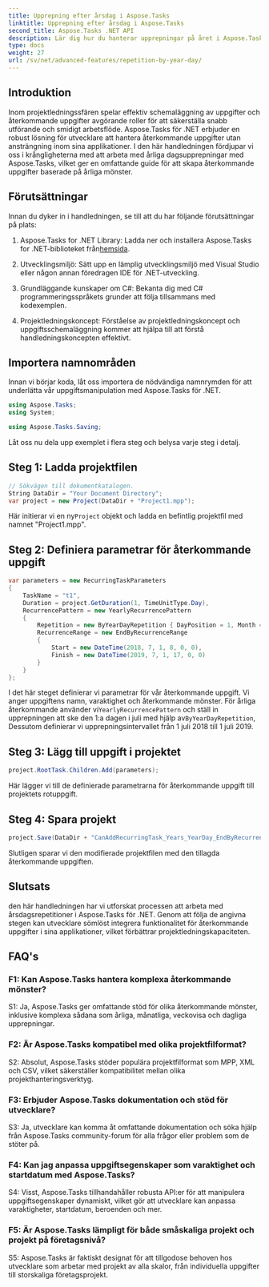 ```yaml
---
title: Upprepning efter årsdag i Aspose.Tasks
linktitle: Upprepning efter årsdag i Aspose.Tasks
second_title: Aspose.Tasks .NET API
description: Lär dig hur du hanterar upprepningar på året i Aspose.Tasks för .NET för att effektivisera återkommande uppgiftshantering.
type: docs
weight: 27
url: /sv/net/advanced-features/repetition-by-year-day/
---
```

## Introduktion

Inom projektledningssfären spelar effektiv schemaläggning av uppgifter och återkommande uppgifter avgörande roller för att säkerställa snabb utförande och smidigt arbetsflöde. Aspose.Tasks för .NET erbjuder en robust lösning för utvecklare att hantera återkommande uppgifter utan ansträngning inom sina applikationer. I den här handledningen fördjupar vi oss i krångligheterna med att arbeta med årliga dagsupprepningar med Aspose.Tasks, vilket ger en omfattande guide för att skapa återkommande uppgifter baserade på årliga mönster.

## Förutsättningar

Innan du dyker in i handledningen, se till att du har följande förutsättningar på plats:

1.  Aspose.Tasks for .NET Library: Ladda ner och installera Aspose.Tasks for .NET-biblioteket från[hemsida](https://releases.aspose.com/tasks/net/).
   
2. Utvecklingsmiljö: Sätt upp en lämplig utvecklingsmiljö med Visual Studio eller någon annan föredragen IDE för .NET-utveckling.

3. Grundläggande kunskaper om C#: Bekanta dig med C# programmeringsspråkets grunder att följa tillsammans med kodexemplen.

4. Projektledningskoncept: Förståelse av projektledningskoncept och uppgiftsschemaläggning kommer att hjälpa till att förstå handledningskoncepten effektivt.

## Importera namnområden

Innan vi börjar koda, låt oss importera de nödvändiga namnrymden för att underlätta vår uppgiftsmanipulation med Aspose.Tasks för .NET.

```csharp
using Aspose.Tasks;
using System;

using Aspose.Tasks.Saving;

```

Låt oss nu dela upp exemplet i flera steg och belysa varje steg i detalj.

## Steg 1: Ladda projektfilen

```csharp
// Sökvägen till dokumentkatalogen.
String DataDir = "Your Document Directory";
var project = new Project(DataDir + "Project1.mpp");
```

 Här initierar vi en ny`Project` objekt och ladda en befintlig projektfil med namnet "Project1.mpp".

## Steg 2: Definiera parametrar för återkommande uppgift

```csharp
var parameters = new RecurringTaskParameters
{
    TaskName = "t1",
    Duration = project.GetDuration(1, TimeUnitType.Day),
    RecurrencePattern = new YearlyRecurrencePattern
    {
        Repetition = new ByYearDayRepetition { DayPosition = 1, Month = Month.July },
        RecurrenceRange = new EndByRecurrenceRange
        {
            Start = new DateTime(2018, 7, 1, 8, 0, 0),
            Finish = new DateTime(2019, 7, 1, 17, 0, 0)
        }
    }
};
```

 I det här steget definierar vi parametrar för vår återkommande uppgift. Vi anger uppgiftens namn, varaktighet och återkommande mönster. För årliga återkommande använder vi`YearlyRecurrencePattern` och ställ in upprepningen att ske den 1:a dagen i juli med hjälp av`ByYearDayRepetition`, Dessutom definierar vi upprepningsintervallet från 1 juli 2018 till 1 juli 2019.

## Steg 3: Lägg till uppgift i projektet

```csharp
project.RootTask.Children.Add(parameters);
```

Här lägger vi till de definierade parametrarna för återkommande uppgift till projektets rotuppgift.

## Steg 4: Spara projekt

```csharp
project.Save(DataDir + "CanAddRecurringTask_Years_YearDay_EndByRecurrenceRange_Test.mpp", SaveFileFormat.Mpp);
```

Slutligen sparar vi den modifierade projektfilen med den tillagda återkommande uppgiften.

## Slutsats

den här handledningen har vi utforskat processen att arbeta med årsdagsrepetitioner i Aspose.Tasks för .NET. Genom att följa de angivna stegen kan utvecklare sömlöst integrera funktionalitet för återkommande uppgifter i sina applikationer, vilket förbättrar projektledningskapaciteten.

## FAQ's

### F1: Kan Aspose.Tasks hantera komplexa återkommande mönster?

S1: Ja, Aspose.Tasks ger omfattande stöd för olika återkommande mönster, inklusive komplexa sådana som årliga, månatliga, veckovisa och dagliga upprepningar.

### F2: Är Aspose.Tasks kompatibel med olika projektfilformat?

S2: Absolut, Aspose.Tasks stöder populära projektfilformat som MPP, XML och CSV, vilket säkerställer kompatibilitet mellan olika projekthanteringsverktyg.

### F3: Erbjuder Aspose.Tasks dokumentation och stöd för utvecklare?

S3: Ja, utvecklare kan komma åt omfattande dokumentation och söka hjälp från Aspose.Tasks community-forum för alla frågor eller problem som de stöter på.

### F4: Kan jag anpassa uppgiftsegenskaper som varaktighet och startdatum med Aspose.Tasks?

S4: Visst, Aspose.Tasks tillhandahåller robusta API:er för att manipulera uppgiftsegenskaper dynamiskt, vilket gör att utvecklare kan anpassa varaktigheter, startdatum, beroenden och mer.

### F5: Är Aspose.Tasks lämpligt för både småskaliga projekt och projekt på företagsnivå?

S5: Aspose.Tasks är faktiskt designat för att tillgodose behoven hos utvecklare som arbetar med projekt av alla skalor, från individuella uppgifter till storskaliga företagsprojekt.